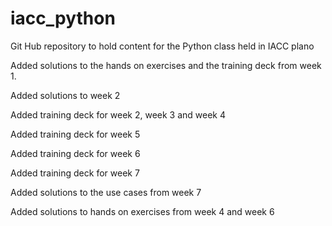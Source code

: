# iacc_python
Git Hub repository to hold content for the Python class held in IACC plano

Added solutions to the hands on exercises and the training deck from week 1.

Added solutions to week 2

Added training deck for week 2, week 3 and week 4

Added training deck for week 5

Added training deck for week 6

Added training deck for week 7

Added solutions to the use cases from week 7

Added solutions to hands on exercises from week 4 and week 6
